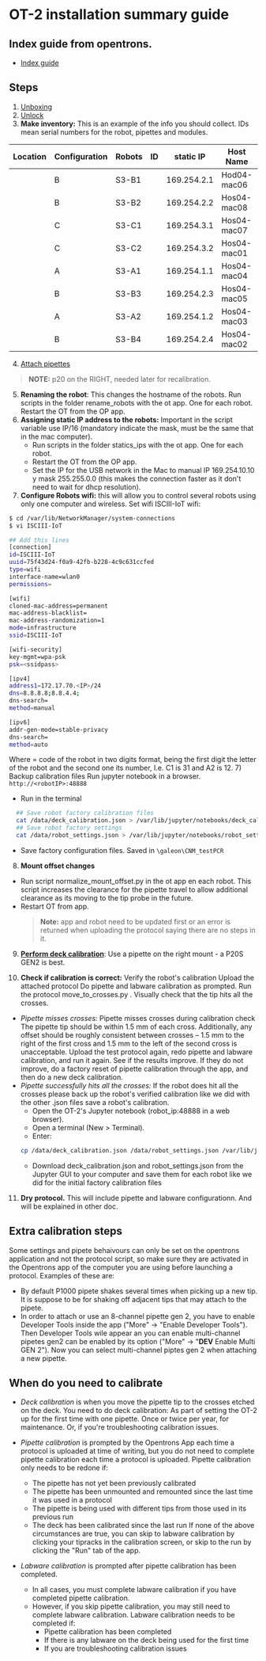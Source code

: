 # OT-2 installation summary guide
## Index guide from opentrons.
- [Index guide](https://support.opentrons.com/en/collections/1559720-guide-for-getting-started-with-the-ot-2#6-calibrate-the-ot-2)
## Steps
1) [Unboxing](https://support.opentrons.com/en/articles/2687501-get-started-unbox-the-ot-2)
2) [Unlock](https://support.opentrons.com/en/articles/2687521-get-started-unlock-the-ot-2)
3) **Make inventory:** This is an example of the info you should collect. IDs mean serial numbers for the robot, pipettes and modules.

| Location | Configuration | Robots | ID | static IP | Host Name | Macbook Air MAC | Right pipette | RP ID | Left pipette | LP ID | Module 1 type | Module 1 ID |
|----------|---------------|--------|----|----------------|--------------|-----------------|---------------|-------|--------------|-------|---------------|-------------|
|          | B             | S3\-B1 |    | 169\.254\.2\.1 | Hod04\-mac06 |                 | pM300         |       | p1000        |       | Magnetic      |             |
|          | B             | S3\-B2 |    | 169\.254\.2\.2 | Hos04\-mac08 |                 | pM300         |       | p1000        |       | Magnetic      |             |
|          | C             | S3\-C1 |    | 169\.254\.3\.1 | Hos04\-mac07 |                 | p20           |       | p300         |       | Temperature   |             |
|          | C             | S3\-C2 |    | 169\.254\.3\.2 | Hos04\-mac01 |                 | p20           |       | p300         |       | Temperature   |             |
|          | A             | S3\-A1 |    | 169\.254\.1\.1 | Hos04\-mac04 |                 | p300          |       | p1000        |       |               |             |
|          | B             | S3\-B3 |    | 169\.254\.2\.3 | Hos04\-mac05 |                 | pM300         |       | p1000        |       | Magnetic      |             |
|          | A             | S3\-A2 |    | 169\.254\.1\.2 | Hos04\-mac03 |                 | p300          |       | p1000        |       |               |             |
|          | B             | S3\-B4 |    | 169\.254\.2\.4 | Hos04\-mac02 |                 | pM300         |       | p1000        |       | Magnetic      |             |

4) [Attach pipettes](https://support.opentrons.com/en/articles/2067321-get-started-attach-pipettes)
> **NOTE:** p20 on the RIGHT, needed later for recalibration.
5) **Renaming the robot**: This changes the hostname of the robots. Run scripts in the folder rename_robots with the ot app. One for each robot. Restart the OT from the OP app.
6) **Assigning static IP address to the robots:** Important in the script variable use IP/16 (mandatory indicate the mask, must be the same that in the mac computer).
    - Run scripts in the folder statics_ips with the ot app. One for each robot.
    - Restart the OT from the OP app.
    - Set the IP for the USB network in the Mac to manual IP 169.254.10.10 y mask 255.255.0.0 (this makes the connection faster as it don't need to wait for dhcp resolution).
7) **Configure Robots wifi:** this will allow you to control several robots using only one computer and wireless.
Set wifi ISCIII-IoT wifi:
```Bash
$ cd /var/lib/NetworkManager/system-connections
$ vi ISCIII-IoT

## Add this lines
[connection]
id=ISCIII-IoT
uuid=75f43d24-f0a9-42fb-b228-4c9c631ccfed
type=wifi
interface-name=wlan0
permissions=

[wifi]
cloned-mac-address=permanent
mac-address-blacklist=
mac-address-randomization=1
mode=infrastructure
ssid=ISCIII-IoT

[wifi-security]
key-mgmt=wpa-psk
psk=<ssidpass>

[ipv4]
address1=172.17.70.<IP>/24
dns=8.8.8.8;8.8.4.4;
dns-search=
method=manual

[ipv6]
addr-gen-mode=stable-privacy
dns-search=
method=auto
```
Where <IP> = code of the robot in two digits format, being the first digit the letter of the robot and the second one its number, I.e. C1 is 31 and A2 is 12.
7) Backup calibration files Run jupyter notebook in a browser.
`http://<robotIP>:48888`
-   Run in the terminal
```Bash
  ## Save robot factory calibration files
  cat /data/deck_calibration.json > /var/lib/jupyter/notebooks/deck_calibration_factory.json
  ## Save robot factory settings
  cat /data/robot_settings.json > /var/lib/jupyter/notebooks/robot_settings_factory.json
```
-   Save factory configuration files. Saved in `\galeon\CNM_testPCR`
8) **Mount offset changes**
-   Run script normalize_mount_offset.py in the ot app en each robot. This script increases the clearance for the pipette travel to allow additional clearance as its moving to the tip probe in the future.
- Restart OT from app.
    > **Note:** app and robot need to be updated first or an error is returned when uploading the protocol saying there are no steps in it.
9) [**Perform deck calibration**]( https://support.opentrons.com/en/articles/2687620-get-started-calibrate-the-deck): Use a pipette on the right mount - a P20S GEN2 is best.

10) **Check if calibration is correct:** Verify the robot's calibration Upload the attached protocol Do pipette and labware calibration as prompted. Run the protocol move_to_crosses.py . Visually check that the tip hits all the crosses.
- *Pipette misses crosses:* Pipette misses crosses during calibration check The pipette tip should be within 1.5 mm of each cross. Additionally, any offset should be roughly consistent between crosses – 1.5 mm to the right of the first cross and 1.5 mm to the left of the second cross is unacceptable. Upload the test protocol again, redo pipette and labware calibration, and run it again. See if the results improve. If they do not improve, do a factory reset of pipette calibration through the app, and then do a new deck calibration.
- *Pipette successfully hits all the crosses:* If the robot does hit all the crosses please back up the robot's verified calibration like we did with the other .json files save a robot's calibration.
    - Open the OT-2's Jupyter notebook (robot_ip:48888 in a web browser).
    - Open a terminal (New > Terminal).
    - Enter:
    ```Bash
    cp /data/deck_calibration.json /data/robot_settings.json /var/lib/jupyter/notebooks
    ```
    - Download deck_calibration.json and robot_settings.json from the Jupyter GUI to your computer and save them for each robot like we did for the initial factory calibration files
11) **Dry protocol.** This will include pipette and labware configurationn. And will be explained in other doc.

## Extra calibration steps
Some settings and pipete behaivours can only be set on the opentrons application and not the protocol script, so make sure they are activated in the Opentrons app of the computer you are using before launching a protocol. Examples of these are:
- By default P1000 pipete shakes several times when picking up a new tip. It is suppose to be for shaking off adjacent tips that may attach to the pipete.
- In order to attach or use an 8-channel pipette gen 2, you have to enable Developer Tools inside the app ("More" -> "Enable Developer Tools"). Then Developer Tools wile appear an you can enable multi-channel pipetes gen2 can be enabled by its option ("More" -> "__DEV__ Enable Multi GEN 2"). Now you can select multi-channel piptes gen 2 when attaching a new pipette.
## When do you need to calibrate
- *Deck calibration* is when you move the pipette tip to the crosses etched on the deck. You need to do deck calibration: As part of setting the OT-2 up for the first time with one pipette. Once or twice per year, for maintenance. Or, if you're troubleshooting calibration issues.
- *Pipette calibration* is prompted by the Opentrons App each time a protocol is uploaded at time of writing, but you do not need to complete pipette calibration each time a protocol is uploaded. Pipette calibration only needs to be redone if:
    - The pipette has not yet been previously calibrated
    - The pipette has been unmounted and remounted since the last time it was used in a protocol
    - The pipette is being used with different tips from those used in its previous run
    - The deck has been calibrated since the last run If none of the above circumstances are true, you can skip to labware calibration by clicking your tipracks in the calibration screen, or skip to the run by clicking the "Run" tab of the app.

- *Labware calibration* is prompted after pipette calibration has been completed.
    - In all cases, you must complete labware calibration if you have completed pipette calibration.
    - However, if you skip pipette calibration, you may still need to complete labware calibration. Labware calibration needs to be completed if:
        - Pipette calibration has been completed
        - If there is any labware on the deck being used for the first time
        - If you are troubleshooting calibration issues
